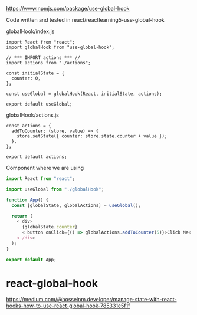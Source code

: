 https://www.npmjs.com/package/use-global-hook   

Code written and tested in react/reactlearning5-use-global-hook   

globalHook/index.js

```react
import React from "react";
import globalHook from "use-global-hook";

// *** IMPORT actions *** //
import actions from "./actions";

const initialState = {
  counter: 0,
};

const useGlobal = globalHook(React, initialState, actions);

export default useGlobal;
```



globalHook/actions.js

```react
const actions = {
  addToCounter: (store, value) => {
    store.setState({ counter: store.state.counter + value });
  },
};

export default actions;
```



Component where we are using

```javascript
import React from "react";

import useGlobal from "./globalHook";

function App() {
  const [globalState, globalActions] = useGlobal();

  return (
    < div>
      {globalState.counter}
      < button onClick={() => globalActions.addToCounter(5)}>Click Me< /button>
    < /div>
  );
}

export default App;
```





# react-global-hook   
https://medium.com/@hosseinm.developer/manage-state-with-react-hooks-how-to-use-react-global-hook-785331e5f1f

